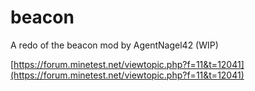 # beacon

 A redo of the beacon mod by AgentNagel42 (WIP)

[https://forum.minetest.net/viewtopic.php?f=11&t=12041](https://forum.minetest.net/viewtopic.php?f=11&t=12041)


